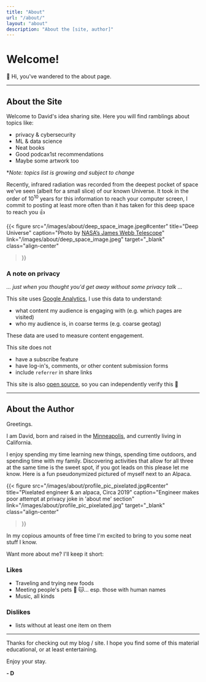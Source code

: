 ```yaml
---
title: "About"
url: "/about/"
layout: "about"
description: "About the [site, author]"
---
```


# Welcome!
:wave: Hi, you've wandered to the about page.

----

## About the Site

Welcome to David's idea sharing site.
Here you will find ramblings about topics like:

* privacy & cybersecurity
* ML & data science
* Neat books
* Good podcax1st recommendations
* Maybe some artwork too

*_Note: topics list is growing and subject to change_


Recently, infrared radiation was recorded from the deepest pocket of space we've seen (albeit for a small slice) of our known Universe. It took in the order of 10<sup>10</sup> years for this information to reach your computer screen, I commit to posting at least more often than it has taken for this deep space to reach you :+1:

{{<
  figure
    src="/images/about/deep_space_image.jpeg#center"
    title="Deep Universe"
    caption="Photo by [NASA’s James Webb Telescope](https://www.nasa.gov/image-feature/goddard/2022/nasa-s-webb-delivers-deepest-infrared-image-of-universe-yet)"
    link="/images/about/deep_space_image.jpeg"
    target="_blank"
    class="align-center"
>}}


### A note on privacy
  _... just when you thought you'd get away without some privacy talk ..._

This site uses [Google Analytics](https://support.google.com/analytics/topic/2919631?hl=en&ref_topic=1008008), I use this data to understand:
* what content my audience is engaging with (e.g. which pages are visited)
* who my audience is, in coarse terms (e.g. coarse geotag)

These data are used to measure content engagement.

This site does not
* have a subscribe feature
* have log-in's, comments, or other content submission forms
* include `referrer` in share links

This site is also [open source](https://github.com/morendav/morendav.github.io), so you can independently verify this :raised_hands:


---------


## About the Author

Greetings.

I am David, born and raised in the [Minneapolis](https://goo.gl/maps/3Y5zo4mPiEcXe1tA6), and currently living in California.

I enjoy spending my time learning new things, spending time outdoors, and spending time with my family. Discovering activities that allow for all three at the same time is the sweet spot, if you got leads on this please let me know. Here is a fun pseudonymized pictured of myself next to an Alpaca.

{{<
  figure
    src="/images/about/profile_pic_pixelated.jpg#center"
    title="Pixelated engineer & an alpaca, Circa 2019"
    caption="Engineer makes poor attempt at privacy joke in 'about me' section"
    link="/images/about/profile_pic_pixelated.jpg"
    target="_blank" class="align-center"
>}}

In my copious amounts of free time I'm excited to bring to you some neat stuff I know.

Want more about me? I'll keep it short:

### Likes
* Traveling and trying new foods
* Meeting people's pets :dog: :cat:... esp. those with human names
* Music, all kinds

### Dislikes
* lists without at least one item on them

-------

Thanks for checking out my blog / site. I hope you find some of this material educational, or at least entertaining.

Enjoy your stay.

**- D**
